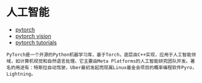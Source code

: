 人工智能
===
- [pytorch](https://github.com/pytorch/pytorch#from-source)
- [pytorch vision](https://github.com/pytorch/vision)
- [pytorch tutorials](https://pytorch.org/tutorials/)
```
PyTorch是一个开源的Python机器学习库，基于Torch，底层由C++实现，应用于人工智能领域，如计算机视觉和自然语言处理。它主要由Meta Platforms的人工智能研究团队开发。著名的用途有：特斯拉自动驾驶，Uber最初发起而现属Linux基金会项目的概率编程软件Pyro，Lightning。
```
